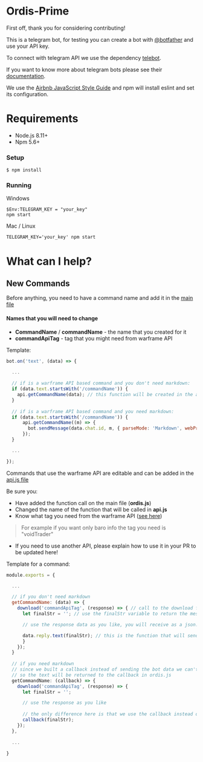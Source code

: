 # Ordis-Prime
First off, thank you for considering contributing!

This is a telegram bot, for testing you can create a bot with [@botfather](https://telegram.me/botfather) and use your API key.

To connect with telegram API we use the dependency [telebot](https://github.com/mullwar/telebot).

If you want to know more about telegram bots please see their [documentation](https://core.telegram.org/bots).

We use the [Airbnb JavaScript Style Guide](https://github.com/airbnb/javascript) and npm will install eslint and set its configuration.

# Requirements
- Node.js 8.11+
- Npm 5.6+
### Setup
`$ npm install`

### Running
Windows
```
$Env:TELEGRAM_KEY = "your_key"
npm start
```
Mac / Linux
```
TELEGRAM_KEY='your_key' npm start
```

# What can I help?
## New Commands
Before anything, you need to have a command name and add it in the [main file](./ordis.js)

#### Names that you will need to change
- **CommandName** / **commandName** - the name that you created for it
- **commandApiTag** - tag that you might need from warframe API

Template:
```javascript
bot.on('text', (data) => {

  ...
  
  // if is a warframe API based command and you don't need markdown:
  if (data.text.startsWith('/commandName')) {
    api.getCommandName(data); // this function will be created in the api file, see below.
  }
  
  // if is a warframe API based command and you need markdown:
  if (data.text.startsWith('/commandName')) {
      api.getCommandName((m) => {
        bot.sendMessage(data.chat.id, m, { parseMode: 'Markdown', webPreview: false });
      });
  }

  ...

});
```
Commands that use the warframe API are editable and can be added in the [api.js file](./commands/api.js)

Be sure you:
- Have added the function call on the main file (**ordis.js**)
- Changed the name of the function that will be called in **api.js**
- Know what tag you need from the warframe API ([see here](https://ws.warframestat.us/pc))
> For example if you want only baro info the tag you need is "voidTrader"
- If you need to use another API, please explain how to use it in your PR to be updated here!

Template for a command:
```javascript
module.exports = {

  ...

  // if you don't need markdown
  getCommandName: (data) => {
    download('commandApiTag', (response) => { // call to the download function, to connect with the api
      let finalStr = ''; // use the finalStr variable to return the message if needed

      // use the response data as you like, you will receive as a json.

      data.reply.text(finalStr); // this is the function that will send the text to the user
      }
    });
  }
  
  // if you need markdown
  // since we built a callback instead of sending the bot data we can't just send the message from here
  // so the text will be returned to the callback in ordis.js
  getCommandName: (callback) => { 
    download('commandApiTag', (response) => {
      let finalStr = '';

      // use the response as you like
      
      // the only difference here is that we use the callback instead of the data.reply
      callback(finalStr);
    });
  },
  
  ...
  
}
```
